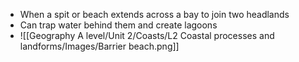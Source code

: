 - When a spit or beach extends across a bay to join two headlands
- Can trap water behind them and create lagoons
- ![[Geography A level/Unit 2/Coasts/L2 Coastal processes and landforms/Images/Barrier beach.png]]